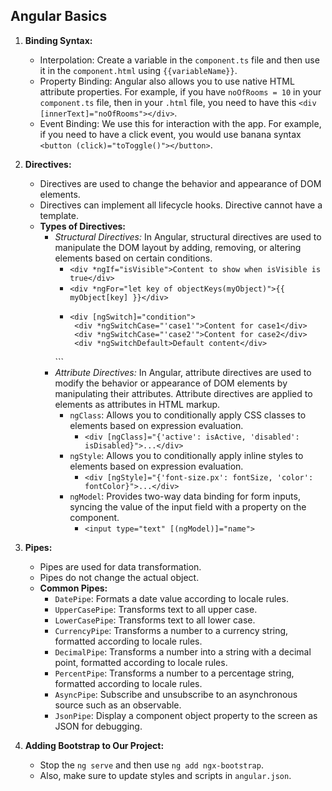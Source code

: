 ## Angular Basics

1. **Binding Syntax:**
   - Interpolation: Create a variable in the `component.ts` file and then use it in the `component.html` using `{{variableName}}`.
   - Property Binding: Angular also allows you to use native HTML attribute properties. For example, if you have `noOfRooms = 10` in your `component.ts` file, then in your `.html` file, you need to have this `<div [innerText]="noOfRooms"></div>`.
   - Event Binding: We use this for interaction with the app. For example, if you need to have a click event, you would use banana syntax `<button (click)="toToggle()"></button>`.

2. **Directives:**
   - Directives are used to change the behavior and appearance of DOM elements.
   - Directives can implement all lifecycle hooks. Directive cannot have a template.
   - **Types of Directives:**
     - *Structural Directives:* In Angular, structural directives are used to manipulate the DOM layout by adding, removing, or altering elements based on certain conditions.
       - `<div *ngIf="isVisible">Content to show when isVisible is true</div>`
       - `<div *ngFor="let key of objectKeys(myObject)">{{ myObject[key] }}</div>`
       - ```
         <div [ngSwitch]="condition">
          <div *ngSwitchCase="'case1'">Content for case1</div>
          <div *ngSwitchCase="'case2'">Content for case2</div>
          <div *ngSwitchDefault>Default content</div>
        </div>
        ```
     - *Attribute Directives:* In Angular, attribute directives are used to modify the behavior or appearance of DOM elements by manipulating their attributes. Attribute directives are applied to elements as attributes in HTML markup.
       - `ngClass`: Allows you to conditionally apply CSS classes to elements based on expression evaluation.
         - `<div [ngClass]="{'active': isActive, 'disabled': isDisabled}">...</div>`
       - `ngStyle`: Allows you to conditionally apply inline styles to elements based on expression evaluation.
         - `<div [ngStyle]="{'font-size.px': fontSize, 'color': fontColor}">...</div>`
       - `ngModel`: Provides two-way data binding for form inputs, syncing the value of the input field with a property on the component.
         - `<input type="text" [(ngModel)]="name">`

3. **Pipes:**
   - Pipes are used for data transformation.
   - Pipes do not change the actual object.
   - **Common Pipes:**
     - `DatePipe`: Formats a date value according to locale rules.
     - `UpperCasePipe`: Transforms text to all upper case.
     - `LowerCasePipe`: Transforms text to all lower case.
     - `CurrencyPipe`: Transforms a number to a currency string, formatted according to locale rules.
     - `DecimalPipe`: Transforms a number into a string with a decimal point, formatted according to locale rules.
     - `PercentPipe`: Transforms a number to a percentage string, formatted according to locale rules.
     - `AsyncPipe`: Subscribe and unsubscribe to an asynchronous source such as an observable.
     - `JsonPipe`: Display a component object property to the screen as JSON for debugging.

4. **Adding Bootstrap to Our Project:**
   - Stop the `ng serve` and then use `ng add ngx-bootstrap`.
   - Also, make sure to update styles and scripts in `angular.json`.
